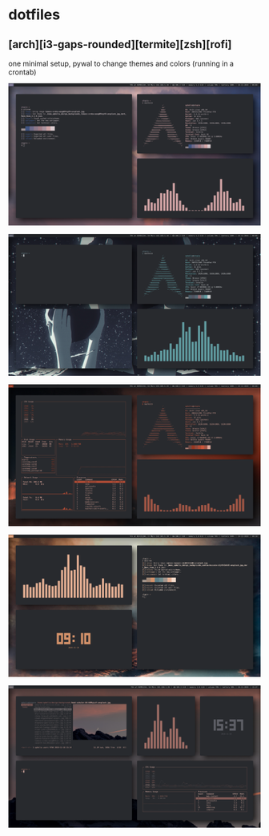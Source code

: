 # dotfiles
## [arch][i3-gaps-rounded][termite][zsh][rofi]

one minimal setup, pywal to change themes and colors (running in a crontab)

![](https://github.com/ohoph/dotfiles/blob/master/screenshots/one.png)

![](https://github.com/ohoph/dotfiles/blob/master/screenshots/two.png)

![](https://github.com/ohoph/dotfiles/blob/master/screenshots/three.png)

![](https://github.com/ohoph/dotfiles/blob/master/screenshots/four.png)

![](https://github.com/ohoph/dotfiles/blob/master/screenshots/five.png)
